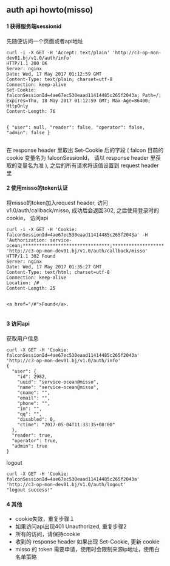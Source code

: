 <html lang="en">
<head>
<meta charset="utf-8">
<meta name="viewport" content="width=device-width, initial-scale=1">
<link rel="stylesheet" href="//cdnjs.cloudflare.com/ajax/libs/github-markdown-css/2.10.0/github-markdown.min.css">
<style>
	.markdown-body {
		box-sizing: border-box;
		min-width: 200px;
		max-width: 980px;
		margin: 0 auto;
		padding: 45px;
	}

	@media (max-width: 767px) {
		.markdown-body {
			padding: 15px;
		}
	}
</style> </head>
<body> <article class="markdown-body">

<h2>
<a id="user-content-auth-api-howtomisso" class="anchor" href="#auth-api-howtomisso" aria-hidden="true"><span aria-hidden="true" class="octicon octicon-link"></span></a>auth api howto(misso)</h2>
<h4>
<a id="user-content-1-获得服务端sessionid" class="anchor" href="#1-%E8%8E%B7%E5%BE%97%E6%9C%8D%E5%8A%A1%E7%AB%AFsessionid" aria-hidden="true"><span aria-hidden="true" class="octicon octicon-link"></span></a>1 获得服务端sessionid</h4>
<p>先随便访问一个页面或者api地址</p>
<pre><code>curl -i -X GET -H 'Accept: text/plain' 'http://c3-op-mon-dev01.bj/v1.0/auth/info'
HTTP/1.1 200 OK
Server: nginx
Date: Wed, 17 May 2017 01:12:59 GMT
Content-Type: text/plain; charset=utf-8
Connection: keep-alive
Set-Cookie: falconSessionId=4ae67ec530eaad11414485c265f2043a; Path=/; Expires=Thu, 18 May 2017 01:12:59 GMT; Max-Age=86400; HttpOnly
Content-Length: 76

{
  "user": null,
  "reader": false,
  "operator": false,
  "admin": false
}
</code></pre>
<p>在 response header 里取出 Set-Cookie 后的字段 ( falcon 目前的 cookie 变量名为 falconSessionId， 请以 response header 里获取的变量名为准 ), 之后的所有请求将该值设置到 request header里</p>
<h4>
<a id="user-content-2-使用misso的token认证" class="anchor" href="#2-%E4%BD%BF%E7%94%A8misso%E7%9A%84token%E8%AE%A4%E8%AF%81" aria-hidden="true"><span aria-hidden="true" class="octicon octicon-link"></span></a>2 使用misso的token认证</h4>
<p>将misso的token加入request header, 访问 v1.0/auth/callback/misso, 成功后会返回302, 之后使用登录时的 cookie， 访问api</p>
<pre><code>curl -i -X GET -H 'Cookie: falconSessionId=4ae67ec530eaad11414485c265f2043a' -H 'Authorization: service-ocean;********************************;********************************' 'http://c3-op-mon-dev01.bj/v1.0/auth/callback/misso'
HTTP/1.1 302 Found
Server: nginx
Date: Wed, 17 May 2017 01:35:27 GMT
Content-Type: text/html; charset=utf-8
Connection: keep-alive
Location: /#
Content-Length: 25

&lt;a href="/#"&gt;Found&lt;/a&gt;.
</code></pre>
<h4>
<a id="user-content-3-访问api" class="anchor" href="#3-%E8%AE%BF%E9%97%AEapi" aria-hidden="true"><span aria-hidden="true" class="octicon octicon-link"></span></a>3 访问api</h4>
<p>获取用户信息</p>
<pre><code>curl -X GET -H 'Cookie: falconSessionId=4ae67ec530eaad11414485c265f2043a' 'http://c3-op-mon-dev01.bj/v1.0/auth/info'
{
  "user": {
    "id": 2982,
    "uuid": "service-ocean@misso",
    "name": "service-ocean@misso",
    "cname": "",
    "email": "",
    "phone": "",
    "im": "",
    "qq": "",
    "disabled": 0,
    "ctime": "2017-05-04T11:33:35+08:00"
  },
  "reader": true,
  "operator": true,
  "admin": true
}
</code></pre>
<p>logout</p>
<pre><code>curl -X GET -H 'Cookie: falconSessionId=4ae67ec530eaad11414485c265f2043a' 'http://c3-op-mon-dev01.bj/v1.0/auth/logout'
"logout success!"
</code></pre>
<h4>
<a id="user-content-4-其他" class="anchor" href="#4-%E5%85%B6%E4%BB%96" aria-hidden="true"><span aria-hidden="true" class="octicon octicon-link"></span></a>4 其他</h4>
<ul>
<li>cookie失效，重复步骤１</li>
<li>如果访问api出现401 Unauthorized, 重复步骤2</li>
<li>所有的访问，请保持cookie</li>
<li>收到的 response header 如果出现 Set-Cookie, 更新 cookie</li>
<li>misso 的 token 需要申请，使用时会限制来源ip地址，使用白名单策略</li>
</ul>
</article></body>
